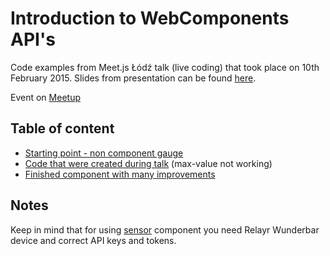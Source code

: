 # Introduction to WebComponents API's

Code examples from Meet.js Łódź talk (live coding) that took place on 10th February 2015. Slides from presentation can be found [here](https://github.com/lrodziewicz/meetjs-introduction-to-webcomponents-apis/blob/master/presentation.pdf?raw=true).

Event on [Meetup](http://www.meetup.com/meet-js-lodz/events/220109932/)

## Table of content
 * [Starting point - non component gauge](gauge-starting.html)
 * [Code that were created during talk](components/myGauge-live.html) \(max-value not working\)
 * [Finished component with many improvements](components/myGauge.html)
 
## Notes

Keep in mind that for using [sensor](sensor/sensor.html) component you need Relayr Wunderbar device and correct API keys and tokens.


